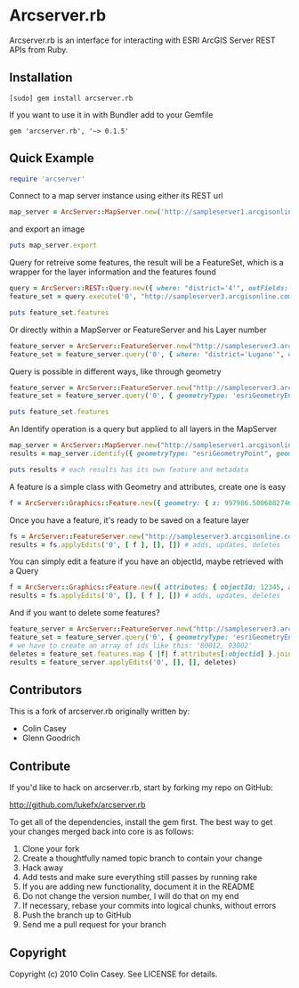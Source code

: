 # Arcserver.rb

Arcserver.rb is an interface for interacting with ESRI ArcGIS Server  REST APIs from Ruby.

## Installation

    [sudo] gem install arcserver.rb

If you want to use it in with Bundler add to your Gemfile

    gem 'arcserver.rb', '~> 0.1.5'

## Quick Example

```ruby
require 'arcserver'
```

Connect to a map server instance using either its REST url

```ruby
map_server = ArcServer::MapServer.new('http://sampleserver1.arcgisonline.com/ArcGIS/services/Portland/ESRI_LandBase_WebMercator/MapServer')
```

and export an image

```ruby
puts map_server.export
```

Query for retreive some features, the result will be a FeatureSet, which is a wrapper for the layer information and the features found

```ruby
query = ArcServer::REST::Query.new({ where: "district='4'", outFields: "*" })
feature_set = query.execute('0', "http://sampleserver3.arcgisonline.com/ArcGIS/rest/services/SanFrancisco/311Incidents/FeatureServer")

puts feature_set.features
```

Or directly within a MapServer or FeatureServer and his Layer number

```ruby
feature_server = ArcServer::FeatureServer.new("http://sampleserver3.arcgisonline.com/ArcGIS/rest/services/SanFrancisco/311Incidents/FeatureServer")
feature_set = feature_server.query('0', { where: "district='Lugano'", outFields: "*" })
```

Query is possible in different ways, like through geometry

```ruby
feature_server = ArcServer::FeatureServer.new("http://sampleserver3.arcgisonline.com/ArcGIS/rest/services/SanFrancisco/311Incidents/FeatureServer")
feature_set = feature_server.query('0', { geometryType: 'esriGeometryEnvelope', geometry: '{"xmin":997878.8354556253,"ymin":5783588.635939264,"xmax":998147.5593831083,"ymax":5783767.785224252,"spatialReference":{"wkid":102100}}', outFields: "*", inSR: 102100, outSR: 102100 })

puts feature_set.features
```

An Identify operation is a query but applied to all layers in the MapServer

```ruby
map_server = ArcServer::MapServer.new("http://sampleserver1.arcgisonline.com/ArcGIS/rest/services/Specialty/ESRI_StateCityHighway_USA/MapServer")
results = map_server.identify({ geometryType: "esriGeometryPoint", geometry: "-120,40", tolerance: "10", mapExtent: "-119,38,-121,41", imageDisplay: "400,300,96" })

puts results # each results has its own feature and metadata
```

A feature is a simple class with Geometry and attributes, create one is easy

```ruby
f = ArcServer::Graphics::Feature.new({ geometry: { x: 997986.5006082746, y: 5783631.06234916, spatialReference: { wkid: 102100 }}, attributes: {status:1,req_id:"12345",req_type:"Graffiti Complaint – Private Property",req_date:"30.09.2013",req_time:"14:00",address:"via dei matti 0",district:"4"} })
```

Once you have a feature, it's ready to be saved on a feature layer

```ruby
fs = ArcServer::FeatureServer.new("http://sampleserver3.arcgisonline.com/ArcGIS/rest/services/SanFrancisco/311Incidents/FeatureServer")
results = fs.applyEdits('0', [ f ], [], []) # adds, updates, deletes
```

You can simply edit a feature if you have an objectId, maybe retrieved with a Query

```ruby
f = ArcServer::Graphics::Feature.new({ attributes: { objectId: 12345, address: "via dei matti 0", district: "4"} })
results = fs.applyEdits('0', [], [ f ], []) # adds, updates, deletes
```

And if you want to delete some features?

```ruby
feature_server = ArcServer::FeatureServer.new("http://sampleserver3.arcgisonline.com/ArcGIS/rest/services/SanFrancisco/311Incidents/FeatureServer")
feature_set = feature_server.query('0', { geometryType: 'esriGeometryEnvelope', geometry: '{"xmin":997878.8354556253,"ymin":5783588.635939264,"xmax":998147.5593831083,"ymax":5783767.785224252,"spatialReference":{"wkid":102100}}', outFields: "*", inSR: 102100, outSR: 102100 })
# we have to create an array of ids like this: '80012, 93002'
deletes = feature_set.features.map { |f| f.attributes[:objectid] }.join(',')
results = feature_server.applyEdits('0', [], [], deletes)
```

## Contributors

This is a fork of arcserver.rb originally written by:

* Colin Casey
* Glenn Goodrich

## Contribute

If you'd like to hack on arcserver.rb, start by forking my repo on GitHub:

  http://github.com/lukefx/arcserver.rb

To get all of the dependencies, install the gem first. The best way to get your changes merged back into core is as follows:

1. Clone your fork
2. Create a thoughtfully named topic branch to contain your change
3. Hack away
4. Add tests and make sure everything still passes by running rake
5. If you are adding new functionality, document it in the README
6. Do not change the version number, I will do that on my end
7. If necessary, rebase your commits into logical chunks, without errors
8. Push the branch up to GitHub
9. Send me a pull request for your branch

## Copyright

Copyright (c) 2010 Colin Casey. See LICENSE for details.
